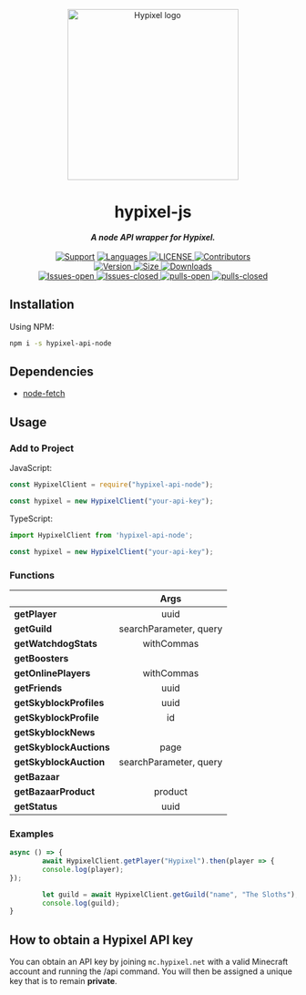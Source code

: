 <p align="center" style="text-align: center;"><img src="https://api.hypixel.net/assets/images/logo.png" width="300" alt="Hypixel logo"/></p>

<div align="center">
        <h1> hypixel-js </h1>
    <strong> <i>A node API wrapper for Hypixel.</i></strong>
  <br>
  <br>
  <a href="https://discord.gg/SPwjmyN">
    <img src="https://img.shields.io/discord/703759069130784768?color=Blue&label=Support&logo=Discord&style=for-the-badge" alt="Support"></a>
  
<a href="https://github.com/fqriss/hypixel-js">
  <img src="https://img.shields.io/github/languages/top/fqriss/hypixel-api-node?color=blue&label=Javascript&logo=javascript&style=for-the-badge" alt="Languages">
</a>

<a href="https://github.com/fqriss/hypixel-js/blob/master/LICENSE">
        <img src="https://img.shields.io/github/license/fqriss/hypixel-api-node?color=blue&label=License&style=for-the-badge" alt="LICENSE">
</a>

<a href="https://github.com/fqriss/hypixel-js/contributors">
        <img src="https://img.shields.io/github/contributors/fqriss/hypixel-api-node?color=blue&logo=github&logoColor=green&style=for-the-badge" alt="Contributors">
</a>        
<br>
<a href="https://npmjs.com/package/@fqqris/hypixel-js">
        <img src="https://img.shields.io/npm/v/@fqqris/hypixel-js?color=red&logo=npm&style=for-the-badge" alt="Version">
</a>

<a href="https://npmjs.com/package/@fqqris/hypixel-js">
        <img src="https://img.shields.io/bundlephobia/min/@fqqris/hypixel-js?color=red&logo=npm&style=for-the-badge" alt="Size">
</a>

<a href="https://npmjs.com/package/@fqqris/hypixel-js">
        <img src="https://img.shields.io/npm/dw/@fqqris/hypixel-js?color=red&logo=npm&style=for-the-badge" alt="Downloads">
</a>

<br>
<a href="https://github.com/fqriss/hypixel-js/issues">
        <img src="https://img.shields.io/github/issues/fqriss/hypixel-api-node?color=red&logo=github&style=for-the-badge" alt="Issues-open">
</a>

<a href="https://github.com/fqriss/hypixel-js/issues?q=is%3Aissue+is%3Aclosed">
        <img src="https://img.shields.io/github/issues-closed/fqriss/hypixel-api-node?color=yellow&logo=github&style=for-the-badge" alt="Issues-closed">
</a>

<a href="https://github.com/fqriss/hypixel-js/pulls">
        <img src="https://img.shields.io/github/issues-pr/fqriss/hypixel-api-node?logo=github&style=for-the-badge" alt="pulls-open">
</a>

<a href="https://github.com/fqriss/hypixel-js/pulls?q=is%3Apr+is%3Aclosed">
        <img src="https://img.shields.io/github/issues-pr-closed/fqriss/hypixel-api-node?color=yellow&logo=github&style=for-the-badge" alt="pulls-closed">
</a>
</div>

## Installation

Using NPM:

```bash
npm i -s hypixel-api-node
```

## Dependencies

* [node-fetch](https://npmjs.com/package/node-fetch)

## Usage

### Add to Project

JavaScript:

```js
const HypixelClient = require("hypixel-api-node");

const hypixel = new HypixelClient("your-api-key");
```

TypeScript:

```ts
import HypixelClient from 'hypixel-api-node';

const hypixel = new HypixelClient("your-api-key");
```

### Functions
|               	|           Args   	        |
|----------------------	|:----------------------------:	|
| **getPlayer**       	|    uuid | username           	|
| **getGuild**      	|    searchParameter, query     |
| **getWatchdogStats**  |    withCommas          	|
| **getBoosters** 	|              	                |
| **getOnlinePlayers** 	|    withCommas          	|
| **getFriends**   	|    uuid | username   	        |
|**getSkyblockProfiles**|    uuid | username        	|
| **getSkyblockProfile**|    id                         |
| **getSkyblockNews**   |             	                |
|**getSkyblockAuctions**|    page   	                |
| **getSkyblockAuction**|    searchParameter, query 	|
| **getBazaar**         |                               |
| **getBazaarProduct**  |    product                    |
| **getStatus**         |    uuid | username            |

### Examples

```js
async () => {
        await HypixelClient.getPlayer("Hypixel").then(player => {
        console.log(player);
});

        let guild = await HypixelClient.getGuild("name", "The Sloths");
        console.log(guild);
}
```

## How to obtain a Hypixel API key

You can obtain an API key by joining `mc.hypixel.net` with a valid Minecraft account and running the /api command. You will then be assigned a unique key that is to remain **private**.
